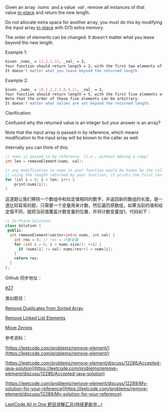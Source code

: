 Given an array  _nums_  and a value  _val_ , remove all instances of that value [in-place](https://en.wikipedia.org/wiki/In-place_algorithm) and return the new length.

Do not allocate extra space for another array, you must do this by modifying the input array [in-place](https://en.wikipedia.org/wiki/In-place_algorithm) with O(1) extra memory.

The order of elements can be changed. It doesn't matter what you leave beyond the new length.

Example 1:

```bash
Given _nums_ = [3,2,2,3], _val_ = 3,
Your function should return length = 2, with the first two elements of _nums_ being 2.
It doesn't matter what you leave beyond the returned length.
```

Example 2:

```bash
Given _nums_ = [0,1,2,2,3,0,4,2], _val_ = 2,
Your function should return length = 5, with the first five elements of _nums_ containing 0, 1, 3, 0, and 4.
Note that the order of those five elements can be arbitrary.
It doesn't matter what values are set beyond the returned length.
```

Clarification:

Confused why the returned value is an integer but your answer is an array?

Note that the input array is passed in by reference, which means modification to the input array will be known to the caller as well.

Internally you can think of this:

```cpp
// nums is passed in by reference. (i.e., without making a copy)
int len = removeElement(nums, val);

// any modification to nums in your function would be known by the caller.
// using the length returned by your function, it prints the first len elements.
for (int i = 0; i < len; i++) {
    print(nums[i]);
}
```

这道题让我们移除一个数组中和给定值相同的数字，并返回新的数组的长度。是一道比较容易的题，只需要一个变量用来计数，然后遍历原数组，如果当前的值和给定值不同，就把当前值覆盖计数变量的位置，并将计数变量加1。代码如下：

```cpp
// In-Place-Solution:
class Solution {
 public:
  int removeElement(vector<int>& nums, int val) {
    int res = 0; // res = 计数变量
    for (int i = 0; i < nums.size(); ++i) {
      if (nums[i] != val) nums[res++] = nums[i];
    }
    return res;
  }
};
```

Github 同步地址：

[#27](https://github.com/grandyang/leetcode/issues/27)

类似题目：

[Remove Duplicates from Sorted Array](http://www.cnblogs.com/grandyang/p/4329128.html)

[Remove Linked List Elements](http://www.cnblogs.com/grandyang/p/4452252.html)

[Move Zeroes](http://www.cnblogs.com/grandyang/p/4822732.html)

参考资料：

[https://leetcode.com/problems/remove-element/](https://leetcode.com/problems/remove-element/)

[https://leetcode.com/problems/remove-element/discuss/12286/Accepted-java-solution](https://leetcode.com/problems/remove-element/discuss/12286/Accepted-java-solution)

[https://leetcode.com/problems/remove-element/discuss/12289/My-solution-for-your-reference](https://leetcode.com/problems/remove-element/discuss/12289/My-solution-for-your-reference).

[LeetCode All in One 题目讲解汇总(持续更新中...)](http://www.cnblogs.com/grandyang/p/4606334.html)